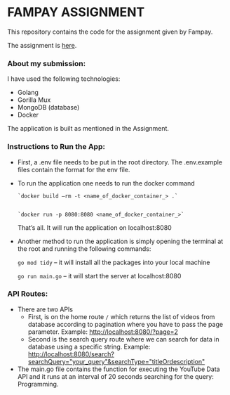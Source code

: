# FAMPAY ASSIGNMENT

This repository contains the code for the assignment given by Fampay.

The assignment is [here](https://www.notion.so/fampay/Backend-Assignment-FamPay-32aa100dbd8a4479878f174ad8f9d990).

### About my submission:

I have used the following technologies:

- Golang
- Gorilla Mux
- MongoDB (database)
- Docker

The application is built as mentioned in the Assignment.

### Instructions to Run the App:

- First, a .env file needs to be put in the root directory. The .env.example files contain the format for the env file.
- To run the application one needs to run the docker command

      `docker build –rm -t <name_of_docker_container_> .`


      `docker run -p 8080:8080 <name_of_docker_container_>`

  That’s all. It will run the application on localhost:8080

- Another method to run the application is simply opening the terminal at the root and running the following commands:

  `go mod tidy` – it will install all the packages into your local machine

  `go run main.go` – it will start the server at localhost:8080

### API Routes:

- There are two APIs
  - First, is on the home route `/` which returns the list of videos from database according to pagination where you have to pass the page parameter. Example: [http://localhost:8080/?page=2](http://localhost:8080/?page=2)
  - Second is the search query route where we can search for data in database using a specific string. Example: [http://localhost:8080/search?searchQuery="your_query"&searchType="titleOrdescription"](http://localhost:8080/search?searchQuery=)
- The main.go file contains the function for executing the YouTube Data API and it runs at an interval of 20 seconds searching for the query: Programming.
